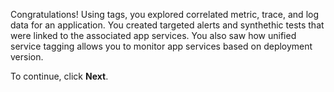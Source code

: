 Congratulations! Using tags, you explored correlated metric, trace, and log data for an application. You created targeted alerts and synthethic tests that were linked to the associated app services. You also saw how unified service tagging allows you to monitor app services based on deployment version.

To continue, click **Next**.